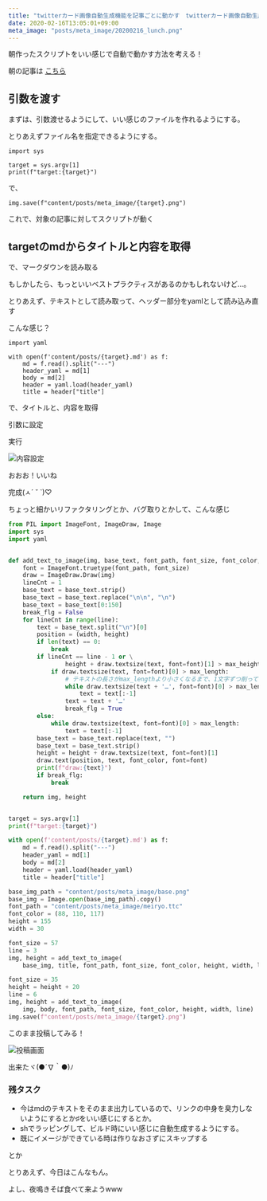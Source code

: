 ```yaml
---
title: "twitterカード画像自動生成機能を記事ごとに動かす　twitterカード画像自動生成機能④"
date: 2020-02-16T13:05:01+09:00
meta_image: "posts/meta_image/20200216_lunch.png"
---
```


朝作ったスクリプトをいい感じで自動で動かす方法を考える！

朝の記事は [こちら](../20200216_morning.html)

## 引数を渡す

まずは、引数渡せるようにして、いい感じのファイルを作れるようにする。

とりあえずファイル名を指定できるようにする。

```
import sys

target = sys.argv[1]
print(f"target:{target}")
```

で、

```
img.save(f"content/posts/meta_image/{target}.png")
```

これで、対象の記事に対してスクリプトが動く

## targetのmdからタイトルと内容を取得

で、マークダウンを読み取る

もしかしたら、もっといいベストプラクティスがあるのかもしれないけど…。

とりあえず、テキストとして読み取って、ヘッダー部分をyamlとして読み込み直す

こんな感じ？

```
import yaml

with open(f'content/posts/{target}.md') as f:
    md = f.read().split("---")
    header_yaml = md[1]
    body = md[2]
    header = yaml.load(header_yaml)
    title = header["title"]

```

で、タイトルと、内容を取得

引数に設定

実行

![内容設定](../img/twitter-card-create4.png)

おおお！いいね

完成(ㅅ´ ˘ `)♡

ちょっと細かいリファクタリングとか、バグ取りとかして、こんな感じ

```create_meta_image.py
from PIL import ImageFont, ImageDraw, Image
import sys
import yaml


def add_text_to_image(img, base_text, font_path, font_size, font_color, height, width, line=1, max_length=800, max_height=420):
    font = ImageFont.truetype(font_path, font_size)
    draw = ImageDraw.Draw(img)
    lineCnt = 1
    base_text = base_text.strip()
    base_text = base_text.replace("\n\n", "\n")
    base_text = base_text[0:150]
    break_flg = False
    for lineCnt in range(line):
        text = base_text.split("\n")[0]
        position = (width, height)
        if len(text) == 0:
            break
        if lineCnt == line - 1 or \
                height + draw.textsize(text, font=font)[1] > max_height:
            if draw.textsize(text, font=font)[0] > max_length:
                # テキストの長さがmax_lengthより小さくなるまで、1文字ずつ削っていく
                while draw.textsize(text + '…', font=font)[0] > max_length:
                    text = text[:-1]
                text = text + '…'
                break_flg = True
        else:
            while draw.textsize(text, font=font)[0] > max_length:
                text = text[:-1]
        base_text = base_text.replace(text, "")
        base_text = base_text.strip()
        height = height + draw.textsize(text, font=font)[1]
        draw.text(position, text, font_color, font=font)
        print(f"draw:{text}")
        if break_flg:
            break

    return img, height


target = sys.argv[1]
print(f"target:{target}")

with open(f'content/posts/{target}.md') as f:
    md = f.read().split("---")
    header_yaml = md[1]
    body = md[2]
    header = yaml.load(header_yaml)
    title = header["title"]

base_img_path = "content/posts/meta_image/base.png"
base_img = Image.open(base_img_path).copy()
font_path = "content/posts/meta_image/meiryo.ttc"
font_color = (88, 110, 117)
height = 155
width = 30

font_size = 57
line = 3
img, height = add_text_to_image(
    base_img, title, font_path, font_size, font_color, height, width, line)

font_size = 35
height = height + 20
line = 6
img, height = add_text_to_image(
    img, body, font_path, font_size, font_color, height, width, line)
img.save(f"content/posts/meta_image/{target}.png")

```

このまま投稿してみる！

![投稿画面](../img/twitter-card-create5.png)

出来たヾ(●´∇｀●)ﾉ

### 残タスク

* 今はmdのテキストをそのまま出力しているので、リンクの中身を臭力しないようにするとか♯をいい感じにするとか。
* shでラッピングして、ビルド時にいい感じに自動生成するようにする。
* 既にイメージができている時は作りなおさずにスキップする

とか

とりあえず、今日はこんなもん。

よし、夜鳴きそば食べて来ようwww